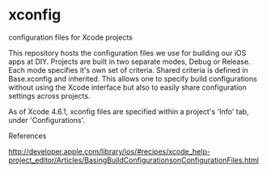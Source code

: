 xconfig
===========

configuration files for Xcode projects

This repository hosts the configuration files we use for building our iOS apps at DIY. Projects are built in two separate modes, Debug or Release. Each mode specifies it's own set of criteria. Shared criteria is defined in Base.xconfig and inherited. This allows one to specify build configurations without using the Xcode interface but also to easily share configuration settings across projects.

As of Xcode 4.6.1, xconfig files are specified within a project's 'Info' tab, under 'Configurations'.

References

http://developer.apple.com/library/ios/#recipes/xcode_help-project_editor/Articles/BasingBuildConfigurationsonConfigurationFiles.html
